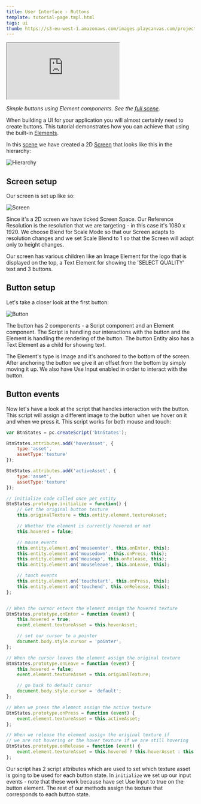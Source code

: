 ```yaml
---
title: User Interface - Buttons
template: tutorial-page.tmpl.html
tags: ui
thumb: https://s3-eu-west-1.amazonaws.com/images.playcanvas.com/projects/12/501973/ED1B35-image-75.jpg
---
```


<iframe src="https://playcanv.as/p/jpRiV53D/"></iframe>

*Simple buttons using Element components. See the [full scene][1].*

When building a UI for your application you will almost certainly need to create buttons. This tutorial demonstrates how you can achieve that using the built-in [Elements][2].

In this [scene][1] we have created a 2D [Screen][3] that looks like this in the hierarchy:

![Hierarchy][4]

## Screen setup

Our screen is set up like so:

![Screen][5]

Since it's a 2D screen we have ticked Screen Space. Our Reference Resolution is the resolution that we are targeting - in this case it's 1080 x 1920. We choose Blend for Scale Mode so that our Screen adapts to resolution changes and we set Scale Blend to 1 so that the Screen will adapt only to height changes.

Our screen has various children like an Image Element for the logo that is displayed on the top, a Text Element for showing the 'SELECT QUALITY' text and 3 buttons.

## Button setup

Let's take a closer look at the first button:

![Button][6]

The button has 2 components - a Script component and an Element component. The Script is handling our interactions with the button and the Element is handling the rendering of the button. The button Entity also has a Text Element as a child for showing text.

The Element's type is Image and it's anchored to the bottom of the screen. After anchoring the button we give it an offset from the bottom by simply moving it up. We also have Use Input enabled in order to interact with the button.

## Button events

Now let's have a look at the script that handles interaction with the button. This script will assign a different image to the button when we hover on it and when we press it. This script works for both mouse and touch:

```javascript
var BtnStates = pc.createScript('btnStates');

BtnStates.attributes.add('hoverAsset', {
    type:'asset',
    assetType:'texture'
});

BtnStates.attributes.add('activeAsset', {
    type:'asset',
    assetType:'texture'
});

// initialize code called once per entity
BtnStates.prototype.initialize = function() {
    // Get the original button texture
    this.originalTexture = this.entity.element.textureAsset;

    // Whether the element is currently hovered or not
    this.hovered = false;

    // mouse events
    this.entity.element.on('mouseenter', this.onEnter, this);
    this.entity.element.on('mousedown', this.onPress, this);
    this.entity.element.on('mouseup', this.onRelease, this);
    this.entity.element.on('mouseleave', this.onLeave, this);

    // touch events
    this.entity.element.on('touchstart', this.onPress, this);
    this.entity.element.on('touchend', this.onRelease, this);
};


// When the cursor enters the element assign the hovered texture
BtnStates.prototype.onEnter = function (event) {
    this.hovered = true;
    event.element.textureAsset = this.hoverAsset;

    // set our cursor to a pointer
    document.body.style.cursor = 'pointer';
};

// When the cursor leaves the element assign the original texture
BtnStates.prototype.onLeave = function (event) {
    this.hovered = false;
    event.element.textureAsset = this.originalTexture;

    // go back to default cursor
    document.body.style.cursor = 'default';
};

// When we press the element assign the active texture
BtnStates.prototype.onPress = function (event) {
    event.element.textureAsset = this.activeAsset;
};

// When we release the element assign the original texture if
// we are not hovering or the hover texture if we are still hovering
BtnStates.prototype.onRelease = function (event) {
    event.element.textureAsset = this.hovered ? this.hoverAsset : this.originalTexture;
};
```

Our script has 2 script attributes which are used to set which texture asset is going to be used for each button state. In `initialize` we set up our input events - note that these work because have set Use Input to true on the button element. The rest of our methods assign the texture that corresponds to each button state.

[1]: https://playcanvas.com/editor/scene/547900
[2]: /user-manual/user-interface/elements/
[3]: /user-manual/user-interface/screens/
[4]: /images/tutorials/ui/buttons/hierarchy.png
[5]: /images/tutorials/ui/buttons/screen.png
[6]: /images/tutorials/ui/buttons/button.png
